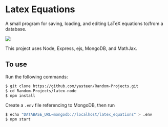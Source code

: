 # Latex Equations

A small program for saving, loading, and editing LaTeX equations to/from a database.

![](https://raw.githubusercontent.com/yasteen/Random-Projects/main/latex-node/screenshots/screenshot.png)

This project uses Node, Express, ejs, MongoDB, and MathJax.

## To use

Run the following commands:
```bash
$ git clone https://github.com/yasteen/Random-Projects.git
$ cd Random-Projects/latex-node
$ npm install
```
Create a `.env` file referencing to MongoDB, then run
```bash
$ echo "DATABASE_URL=mongodb://localhost/latex_equations" > .env
$ npm start
```
